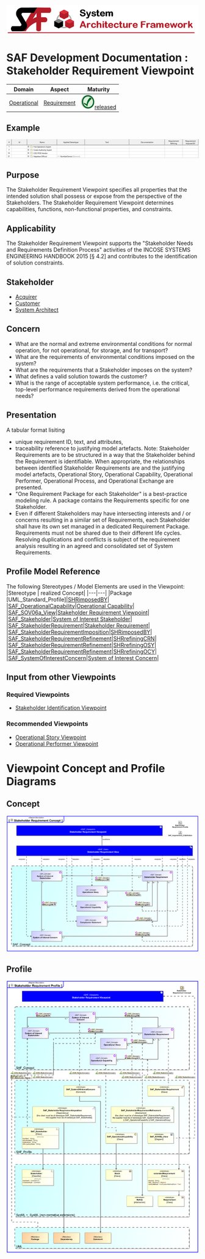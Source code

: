 ![System Architecture Framework](../../diagrams/Banner_SAF.png)
# SAF Development Documentation : Stakeholder Requirement Viewpoint
|**Domain**|**Aspect**|**Maturity**|
| --- | --- | --- |
|[Operational](../../domains.md#Domain-Operational)|[Requirement](../../aspects.md#Aspect-Requirement)|![Released](../../diagrams/Symbol_confirmed.svg.png )[released](../../using-saf/maturity.md#released)|
## Example
![Stakeholder-Requirement-Viewpoint-example.svg](../../vp-examples/Stakeholder-Requirement-Viewpoint-example.svg)
## Purpose
The Stakeholder Requirement Viewpoint specifies all properties that the intended solution shall possess or expose from the perspective of the Stakeholders. The Stakeholder Requirement Viewpoint determines capabilities, functions, non-functional properties, and constraints.
## Applicability
The Stakeholder Requirement Viewpoint supports the "Stakeholder Needs and Requirements Definition Process" activities of the INCOSE SYSTEMS ENGINEERING HANDBOOK 2015 [§ 4.2] and contributes to the identification of solution constraints.
## Stakeholder
* [Acquirer](../../stakeholders.md#Acquirer)
* [Customer](../../stakeholders.md#Customer)
* [System Architect](../../stakeholders.md#System-Architect)
## Concern
* What are the normal and extreme environmental conditions for normal operation, for not operational, for storage, and for transport?
* What are the requirements of environmental conditions imposed on the system?
* What are the requirements that a Stakeholder imposes on the system?
* What defines a valid solution towards the customer?
* What is the range of acceptable system performance, i.e. the critical, top-level performance requirements derived from the operational needs?
## Presentation
A tabular format lisiting
* unique requirement ID, text, and attributes,
* traceability reference to justifying model artefacts.
Note: Stakeholder Requirements are to be structured in a way that the Stakeholder behind the Requirement is identifiable. When appropriate, the relationships between identified Stakeholder Requirements are and the justifying model artefacts, Operational Story, Operational Capability, Operational Performer, Operational Process, and Operational Exchange are presented.
* "One Requirement Package for each Stakeholder" is a best-practice modeling rule. A package contains the Requirements specific for one Stakeholder.
* Even if different Stakeholders may have intersecting interests and / or concerns resulting in a similar set of Requirements, each Stakeholder shall have its own set managed in a dedicated Requirement Package. Requirements must not be shared due to their different life cycles. Resolving duplications and conflicts is subject of the requirement analysis resulting in an agreed and consolidated set of System Requirements.

## Profile Model Reference
The following Stereotypes / Model Elements are used in the Viewpoint:
|Stereotype | realized Concept|
|---|---|
|Package [UML_Standard_Profile]|[SHRimposedBY](../concept/concepts.md#SHRimposedBY)|
|[SAF_OperationalCapability](../../stereotypes.md#SAF_OperationalCapability)|[Operational Capability](../concept/concepts.md#Operational-Capability)|
|[SAF_SOV06a_View](../../stereotypes.md#SAF_SOV06a_View)|[Stakeholder Requirement Viewpoint](../concept/concepts.md#Stakeholder-Requirement-Viewpoint)|
|[SAF_Stakeholder](../../stereotypes.md#SAF_Stakeholder)|[System of Interest Stakeholder](../concept/concepts.md#System-of-Interest-Stakeholder)|
|[SAF_StakeholderRequirement](../../stereotypes.md#SAF_StakeholderRequirement)|[Stakeholder Requirement](../concept/concepts.md#Stakeholder-Requirement)|
|[SAF_StakeholderRequirementImposition](../../stereotypes.md#SAF_StakeholderRequirementImposition)|[SHRimposedBY](../concept/concepts.md#SHRimposedBY)|
|[SAF_StakeholderRequirementRefinement](../../stereotypes.md#SAF_StakeholderRequirementRefinement)|[SHRrefiningCRN](../concept/concepts.md#SHRrefiningCRN)|
|[SAF_StakeholderRequirementRefinement](../../stereotypes.md#SAF_StakeholderRequirementRefinement)|[SHRrefiningOSY](../concept/concepts.md#SHRrefiningOSY)|
|[SAF_StakeholderRequirementRefinement](../../stereotypes.md#SAF_StakeholderRequirementRefinement)|[SHRrefiningOCY](../concept/concepts.md#SHRrefiningOCY)|
|[SAF_SystemOfInterestConcern](../../stereotypes.md#SAF_SystemOfInterestConcern)|[System of Interest Concern](../concept/concepts.md#System-of-Interest-Concern)|
## Input from other Viewpoints
### Required Viewpoints
* [Stakeholder Identification Viewpoint](Stakeholder-Identification-Viewpoint.md)
### Recommended Viewpoints
* [Operational Story Viewpoint](Operational-Story-Viewpoint.md)
* [Operational Performer Viewpoint](Operational-Performer-Viewpoint.md)
# Viewpoint Concept and Profile Diagrams
## Concept
![Stakeholder Requirement Concept](diagrams/Stakeholder-Requirement-Concept.svg)
## Profile
![Stakeholder Requirement Profile](diagrams/Stakeholder-Requirement-Profile.svg)
